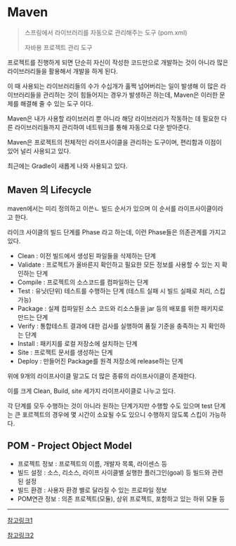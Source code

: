 # Maven

> 스프링에서 라이브러리를 자동으로 관리해주는 도구 (pom.xml)
>
> 자바용 프로젝트 관리 도구



프로젝트를 진행하게 되면 단순히 자신이 작성한 코드만으로 개발하는 것이 아니라 많은 라이브러리들을 활용해서 개발을 하게 된다.

이 때 사용되는 라이브러리들의 수가 수십개가 훌쩍 넘어버리는 일이 발생해 이 많은 라이브러리들을 관리하는 것이 힘들어지는 경우가 발생하곤 하는데, Maven은 이러한 문제를 해결해 줄 수 있는 도구 이다.

Maven은 내가 사용할 라이브러리 뿐 아니라 해당 라이브러리가 작동하는 데 필요한 다른 라이브러리들까지 관리하여 네트워크를 통해 자동으로 다운 받아준다.



Maven은 프로젝트의 전체적인 라이프사이클을 관리하는 도구이며, 편리함과 이점이 있어 널리 사용되고 있다.

최근에는 Gradle이 새롭게 나와 사용되고 있다.



## Maven 의 Lifecycle

maven에서는 미리 정의하고 이쓴ㄴ 빌드 순서가 있으며 이 순서를 라이프사이클이라고 한다.

라이크 사이클의 빌드 단계를 Phase 라고 하는데, 이런 Phase들은 의존관계를 가지고 있다.



- Clean : 이전 빌드에서 생성된 파일들을 삭제하는 단계
- Validate : 프로젝트가 올바른지 확인하고 필요한 모든 정보를 사용할 수 있는 지 확인하는 단계
- Compile : 프로젝트의 소스코드를 컴파일하는 단계
- Test : 유닛(단위) 테스트를 수행하는 단계 (테스트 실패 시 빌드 실패로 처리, 스킵 가능)
- Package : 실제 컴파일된 소스 코드와 리소스들을 jar 등의 배포를 위한 패키지로 만드는 단계
- Verify : 통합테스트 결과에 대한 검사를 실행하여 품질 기준을 충족하는 지 확인하는 단계
- Install : 패키지를 로컬 저장소에 설치하는 단계
- Site : 프로젝트 문서를 생성하는 단계
- Deploy : 만들어진 Package를 원격 저장소에 release하는 단계



위에 9개의 라이프사이클 말고도 더 많은 종류의 라이프사이클이 존재한다.

이를 크게 Clean, Build, site 세가지 라이프사이클로 나누고 있다.

각 단계를 모두 수행하는 것이 아니라 원하는 단계가지만 수행할 수도 있으며 test 단계는 큰 포르젝트의 경우에 몇 시간이 소요될 수도 있으니 수행하지 않도록 스킵이 가능하다.



## POM - Project Object Model

- 프로젝트 정보 : 프로젝트의 이름, 개발자 목록, 라이센스 등
- 빌드 설정 : 소스, 리소스, 라이프 사이클별 실행한 플러그인(goal) 등 빌드와 관련된 설정
- 빌드 환경 : 사용자 환경 별로 달라질 수 있는 프로파일 정보
- POM연관 정보 : 의존 프로젝트(모듈), 상위 프로젝트, 포함하고 있는 하위 모듈 등





-----

[참고링크1](https://hyojun123.github.io/2019/04/18/gradleAndMaven/)

[참고링크2](https://okky.tistory.com/179)
